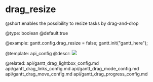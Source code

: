 drag_resize
=============
@short:enables the possibility to resize tasks by drag-and-drop
	


@type: boolean
@default:true

@example:
gantt.config.drag_resize = false;
gantt.init("gantt_here");

@template:	api_config
@descr:
<img src="api/property_drag_resize.png"/>

@related:
    api/gantt_drag_lightbox_config.md
	api/gantt_drag_links_config.md
    api/gantt_drag_mode_config.md
    api/gantt_drag_move_config.md
    api/gantt_drag_progress_config.md

